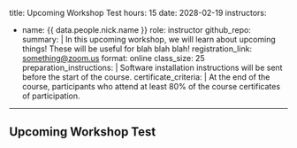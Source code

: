 title: Upcoming Workshop Test
hours: 15
date: 2028-02-19
instructors:
  - name: {{ data.people.nick.name }}
    role: instructor
github_repo: 
summary: |
    In this upcoming workshop, we will learn about upcoming things! These will be useful for blah blah blah!
registration_link: something@zoom.us
format: online
class_size: 25
preparation_instructions: |
    Software installation instructions will be sent before the start of the course.
certificate_criteria: | 
    At the end of the course, participants who attend at least 80% of the course certificates of participation.
--- 

## Upcoming Workshop Test